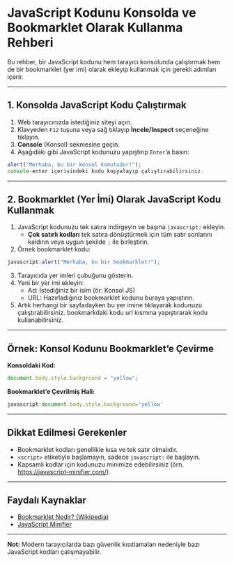 # JavaScript Kodunu Konsolda ve Bookmarklet Olarak Kullanma Rehberi

Bu rehber, bir JavaScript kodunu hem tarayıcı konsolunda çalıştırmak hem de bir bookmarklet (yer imi) olarak ekleyip kullanmak için gerekli adımları içerir.

---

## 1. Konsolda JavaScript Kodu Çalıştırmak

1. Web tarayıcınızda istediğiniz siteyi açın.
2. Klavyeden `F12` tuşuna veya sağ tıklayıp **İncele/Inspect** seçeneğine tıklayın.
3. **Console** (Konsol) sekmesine geçin.
4. Aşağıdaki gibi JavaScript kodunuzu yapıştırıp `Enter`’a basın:

```javascript
alert("Merhaba, bu bir konsol komutudur!");
console-enter içerisindeki kodu kopyalayıp çalıştırabilirsiniz.
```

---

## 2. Bookmarklet (Yer İmi) Olarak JavaScript Kodu Kullanmak

1. JavaScript kodunuzu tek satıra indirgeyin ve başına `javascript:` ekleyin.
   - **Çok satırlı kodları** tek satıra dönüştürmek için tüm satır sonlarını kaldırın veya uygun şekilde `;` ile birleştirin.
2. Örnek bookmarklet kodu:

```javascript
javascript:alert("Merhaba, bu bir bookmarklet!");
```

3. Tarayıcıda yer imleri çubuğunu gösterin.
4. Yeni bir yer imi ekleyin:
    - Ad: İstediğiniz bir isim (ör: Konsol JS)
    - URL: Hazırladığınız bookmarklet kodunu buraya yapıştırın.
5. Artık herhangi bir sayfadayken bu yer imine tıklayarak kodunuzu çalıştırabilirsiniz.
   bookmarkdaki kodu url kısmına yapıştırarak kodu kullanabilirsiniz.

---

## Örnek: Konsol Kodunu Bookmarklet’e Çevirme

**Konsoldaki Kod:**
```javascript
document.body.style.background = "yellow";
```

**Bookmarklet’e Çevrilmiş Hali:**
```javascript
javascript:document.body.style.background='yellow'
```

---

## Dikkat Edilmesi Gerekenler

- Bookmarklet kodları genellikle kısa ve tek satır olmalıdır.
- `<script>` etiketiyle başlamayın, sadece `javascript:` ile başlayın.
- Kapsamlı kodlar için kodunuzu minimize edebilirsiniz (örn. https://javascript-minifier.com/).

---

## Faydalı Kaynaklar

- [Bookmarklet Nedir? (Wikipedia)](https://tr.wikipedia.org/wiki/Bookmarklet)
- [JavaScript Minifier](https://javascript-minifier.com/)

---

**Not:** Modern tarayıcılarda bazı güvenlik kısıtlamaları nedeniyle bazı JavaScript kodları çalışmayabilir.
